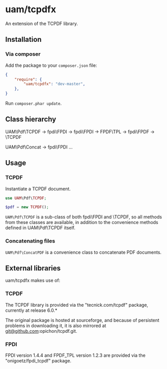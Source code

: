 uam/tcpdfx
======

An extension of the TCPDF library.

Installation
------------
### Via composer
Add the package to your `composer.json` file:

```json
{
	"require": {
		"uam/tcpdfx": "dev-master",
	},
}
```

Run `composer.phar update`.

Class hierarchy
---------------

UAM\Pdf\TCPDF → fpdi\FPDI → fpdi\FPDI → FPDF\TPL → fpdi\FPDF → \TCPDF

UAM\Pdf\Concat → fpdi\FPDI ...

Usage
-----
### TCPDF

Instantiate a TCPDF document.

```php
use UAM\Pdf\TCPDF;

$pdf = new TCPDF();
```

`UAM\Pdf\TCPDF` is a sub-class of both fpdi\FPDI and \TCPDF, so all methods from these classes are available, in addition to the convenience methods defined in UAM\Pdf\TCPDF itself.

### Concatenating files

`UAM\Pdf\ConcatPDF` is a convenience class to concatenate PDF documents.

External libraries
------------------
uam/tcpdfx makes use of:

### TCPDF

The TCPDF library is provided via the "tecnick.com/tcpdf" package, currently at release 6.0.*

The original package is hosted at sourceforge, and because of persistent problems in downloading it, it is also mirrored at git@github.com:opichon/tcpdf.git.

### FPDI

FPDI version 1.4.4 and FPDF_TPL version 1.2.3 are provided via the "onigoetz/fpdi_tcpdf" package.

